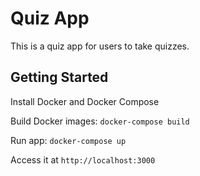 # Quiz App

This is a quiz app for users to take quizzes.

## Getting Started

Install Docker and Docker Compose

Build Docker images:
`docker-compose build`

Run app:
`docker-compose up`

Access it at `http://localhost:3000`
